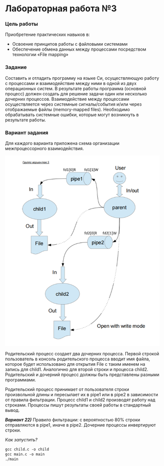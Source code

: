 # Лабораторная работа №3
### Цель работы
Приобретение практических навыков в:
+	Освоение принципов работы с файловыми системами
+   Обеспечение обмена данных между процессами посредством технологии «File mapping»
### Задание
Составить и отладить программу на языке Си, осуществляющую работу с процессами и взаимодействие между ними в одной из двух операционных систем. В результате работы программа (основной процесс) должен создать для решение задачи один или несколько дочерних процессов. Взаимодействие между процессами осуществляется через системные сигналы/события и/или через отображаемые файлы (memory-mapped files).
Необходимо обрабатывать системные ошибки, которые могут возникнуть в результате работы.

### Вариант задания
Для каждого варианта приложена схема организации межпроцессорного взаимодействия.

![Error - image cannot be displayed](images/circuit.png "Схема организации межпроцессорного взаимодействия")

Родительский процесс создает два дочерних процесса. Первой строкой пользователь в консоль 
родительского процесса вводит имя файла, которое будет использовано для открытия File с таким 
именем на запись для child1. Аналогично для второй строки и процесса child2. Родительский и 
дочерний процесс должны быть представлены разными программами.

Родительский процесс принимает от пользователя строки произвольной длины и пересылает их в 
pipe1 или в pipe2 в зависимости от правила фильтрации. Процесс child1 и child2 производят работу
над строками. Процессы пишут результаты своей работы в стандартный вывод.

***Вариант 22)*** Правило фильтрации: с вероятностью 80% строки отправляются в pipe1, иначе в pipe2. 
Дочерние процессы инвертируют строки.

*Как запустить?*

```shell
gcc child.c -o child
gcc main.c -o main
./main
```